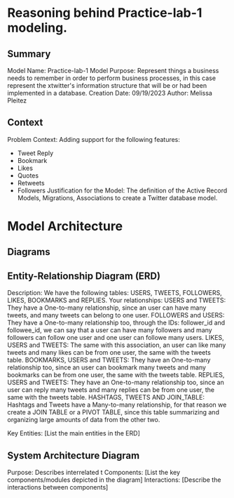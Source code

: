 # Reasoning behind Practice-lab-1 modeling.


## Summary

Model Name: Practice-lab-1
Model Purpose: Represent things a business needs to remember in order to perform business processes, in this case represent the xtwitter's information structure that will be or had been implemented in a database.
Creation Date: 09/19/2023
Author: Melissa Pleitez

## Context

Problem Context: Adding support for the following features:
* Tweet Reply
* Bookmark
* Likes
* Quotes
* Retweets
* Followers
Justification for the Model: The definition of the Active Record Models, Migrations, Associations to create a Twitter database model.

# Model Architecture

## Diagrams

## Entity-Relationship Diagram (ERD)

Description: We have the following tables: USERS, TWEETS, FOLLOWERS, LIKES, BOOKMARKS and REPLIES.
Your relationships:
USERS and TWEETS: They have a One-to-many relationship, since an user can have many tweets, and many tweets can belong to one user.
FOLLOWERS and USERS: They have a One-to-many relationship too, through the IDs: follower_id and followee_id, we can say that a user can have many followers and many followers can follow one user and one user can followe many users.
LIKES, USERS and TWEETS: The same with this association, an user can like many tweets and many likes can be from one user, the same with the tweets table.
BOOKMARKS, USERS and TWEETS: They have an One-to-many relationship too, since an user can bookmark many tweets and many bookmarks can be from one user, the same with the tweets table.
REPLIES, USERS and TWEETS: They have an One-to-many relationship too, since an user can reply many tweets and many replies can be from one user, the same with the tweets table.
HASHTAGS, TWEETS AND JOIN_TABLE: Hashtags and Tweets have a Many-to-many relationship, for that reason we create a JOIN TABLE or a PIVOT TABLE, since this table summarizing and organizing large amounts of data from the other two.

Key Entities: [List the main entities in the ERD]


## System Architecture Diagram

Purpose: Describes interrelated t
Components: [List the key components/modules depicted in the diagram]
Interactions: [Describe the interactions between components]


